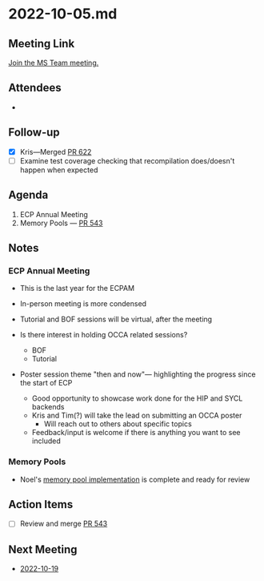 # 2022-10-05.md

## Meeting Link

[Join the MS Team meeting.](https://teams.microsoft.com/l/meetup-join/19%3ameeting_OTE5ZWMwMGUtN2I5OS00ZDBjLWE2YzUtOGM1MzE2OWNiMDhk%40thread.v2/0?context=%7b%22Tid%22%3a%220cfca185-25f7-49e3-8ae7-704d5326e285%22%2c%22Oid%22%3a%22e76e8444-bf17-4212-b407-066369e3264c%22%7d)

## Attendees

- 

## Follow-up

- [x] Kris&mdash;Merged [PR 622](https://github.com/libocca/occa/pull/622)
- [ ] Examine test coverage checking that recompilation does/doesn't happen when expected

## Agenda

1. ECP Annual Meeting
2. Memory Pools &mdash; [PR 543](https://github.com/libocca/occa/pull/543)

## Notes

### ECP Annual Meeting

- This is the last  year for the ECPAM
- In-person meeting is more condensed
- Tutorial and BOF sessions will be virtual, after the meeting
- Is there interest in holding OCCA related sessions?
  - BOF
  - Tutorial

- Poster session theme "then and now"&mdash; highlighting the progress since the start of ECP
  - Good opportunity to showcase work done for the HIP and SYCL backends
  - Kris and Tim(?) will take the lead on submitting an OCCA poster
    - Will reach out to others about specific topics
  - Feedback/input is welcome if there is anything you want to see included

### Memory Pools

- Noel's [memory pool implementation](https://github.com/libocca/occa/pull/543) is complete and ready for review

## Action Items

- [ ] Review and merge [PR 543](https://github.com/libocca/occa/pull/543)

## Next Meeting

- [2022-10-19](2022-10-19.md)
